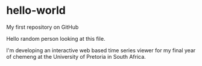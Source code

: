 # hello-world
My first repository on GitHub

Hello random person looking at this file.

I'm developing an interactive web based time series viewer for my final year of chemeng at the University of Pretoria in South Africa. 
